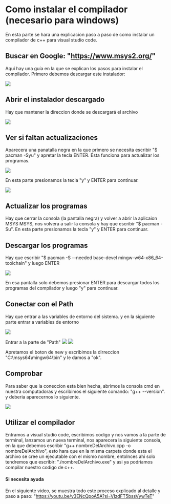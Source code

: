 # Como instalar el compilador (necesario para windows)

En esta parte se hara una explicacion paso a paso de como instalar un compilador de c++ para visual studio code.

## Buscar en Google: "https://www.msys2.org/"
Aquí hay una guía en la que se explican los pasos para instalar el compilador.
Primero debemos descargar este instalador:

![](https://github.com/AdrianCoello/ProyectoFinal/blob/main/Instalacion_Compilador/1.jpg.jpeg)

## Abrir el instalador descargado
Hay que mantener la direccion donde se descargará el archivo

![](https://github.com/AdrianCoello/ProyectoFinal/blob/main/Instalacion_Compilador/2.jpg.jpeg)

## Ver si faltan actualizaciones 
Aparecera una panatalla negra en la que primero se necesita escribir "$ pacman -Syu" y apretar la tecla ENTER. Esta funciona para actualizar los programas.

![](https://github.com/AdrianCoello/ProyectoFinal/blob/main/Instalacion_Compilador/3.jpg.jpeg)

En esta parte presionamos la tecla "y" y ENTER para continuar.

![](https://github.com/AdrianCoello/ProyectoFinal/blob/main/Instalacion_Compilador/4.jpg.jpeg)

## Actualizar los programas
Hay que cerrar la consola (la pantalla negra) y volver a abrir la aplicaion MSYS MSYS, nos volvera a salir la consola y hay que escribir "$ pacman -Su". En esta parte presionamos la tecla "y" y ENTER para continuar.
## Descargar los programas
Hay que escribir "$ pacman -S --needed base-devel mingw-w64-x86_64-toolchain" y luego ENTER

![](https://github.com/AdrianCoello/ProyectoFinal/blob/main/Instalacion_Compilador/5.jpg.jpeg)

En esa pantalla solo debemos presionar ENTER para descargar todos los programas del compilador y luego "y" para continuar.
## Conectar con el Path
Hay que entrar a las variables de entorno del sistema. y en la siguiente parte entrar a variables de entorno

![](https://github.com/AdrianCoello/ProyectoFinal/blob/main/Instalacion_Compilador/6.jpg.jpeg) 

Entrar a la parte de "Path" 
![](https://github.com/AdrianCoello/ProyectoFinal/blob/main/Instalacion_Compilador/7.jpg.jpeg) 
![](https://github.com/AdrianCoello/ProyectoFinal/blob/main/Instalacion_Compilador/8.jpg.jpeg) 

Apretamos el boton de new y escribimos la dirreccion "C:\msys64\mingw64\bin" y le damos a "ok".
## Comprobar
Para saber que la coneccion esta bien hecha, abrimos la consola cmd en nuestra computadoras y escribimos el siguiente comando: "g++ --version". y deberia aparecernos lo siguiente.

![](https://github.com/AdrianCoello/ProyectoFinal/blob/main/Instalacion_Compilador/9.jpg.jpeg) 

## Utilizar el compilador
Entramos a visual studio code, escribimos codigo y nos vamos a la parte de terminal, lanzamos un nueva terminal, nos aparecera la siguiente consola, en la que debemos escribir "g++ nombreDelArchivo.cpp -o nombreDelArchivo", esto hara que en la misma carpeta donde esta el archivo se cree un ejecutable con el mismo nombre, entolnces ahi solo tendremos que escribir: "./nombreDelArchivo.exe" y asi ya podriamos compilar nuestro codigo de c++.
#### Si necesita ayuda
En el siguiente video, se muestra todo este proceso explicado al detalle y paso a paso: "https://youtu.be/v3ENcQpoA5A?si=VIzdFT5bssVywTeT"
